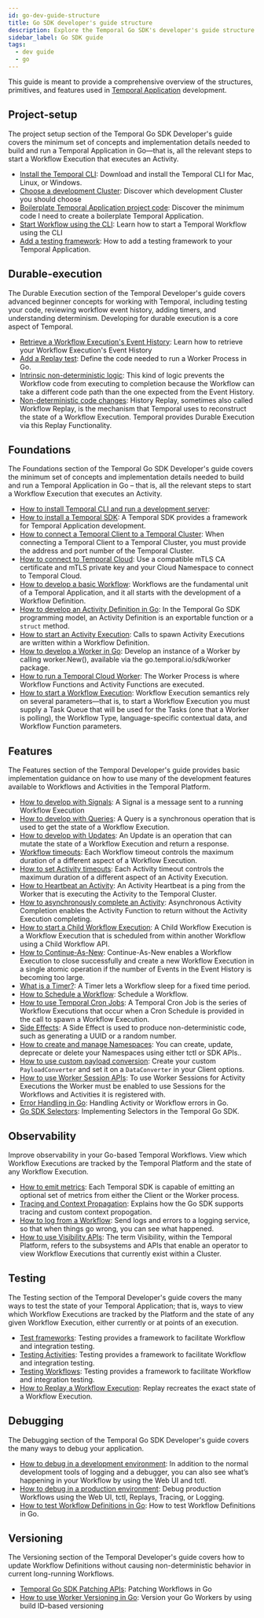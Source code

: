 ```yaml
---
id: go-dev-guide-structure
title: Go SDK developer's guide structure
description: Explore the Temporal Go SDK's developer's guide structure.
sidebar_label: Go SDK guide
tags:
  - dev guide
  - go
---
```


This guide is meant to provide a comprehensive overview of the structures, primitives, and features used in [Temporal Application](/temporal#temporal-application) development.

## Project-setup

The project setup section of the Temporal Go SDK Developer's guide covers the minimum set of concepts and implementation details needed to build and run a Temporal Application in Go—that is, all the relevant steps to start a Workflow Execution that executes an Activity.

- [Install the Temporal CLI](/go/chapter-project-setup/install-cli): Download and install the Temporal CLI for Mac, Linux, or Windows.
- [Choose a development Cluster](/go/chapter-project-setup/choose-dev-cluster): Discover which development Cluster you should choose
- [Boilerplate Temporal Application project code](/go/chapter-project-setup/project-structure): Discover the minimum code I need to create a boilerplate Temporal Application.
- [Start Workflow using the CLI](/go/chapter-project-setup/backgroundcheck-boilerplate-start-workflow): Learn how to start a Temporal Workflow using the CLI
- [Add a testing framework](/go/generated/backgroundcheck-boilerplate-add-test-framework): How to add a testing framework to your Temporal Application.

## Durable-execution

The Durable Execution section of the Temporal Developer's guide covers advanced beginner concepts for working with Temporal, including testing your code, reviewing workflow event history, adding timers, and understanding determinism. Developing for durable execution is a core aspect of Temporal.

- [Retrieve a Workflow Execution's Event History](/go/chapter-durable-execution/retrieve-event-history): Learn how to retrieve your Workflow Execution's Event History
- [Add a Replay test](/go/generated/add-replay-test-to-background-check-workflow): Define the code needed to run a Worker Process in Go.
- [Intrinsic non-deterministic logic](/go/generated/backgroundcheck-replay-intrinsic-non-determinism): This kind of logic prevents the Workflow code from executing to completion because the Workflow can take a different code path than the one expected from the Event History.
- [Non-deterministic code changes](/go/chapter-durable-execution/non-deterministic-code-changes): History Replay, sometimes also called Workflow Replay, is the mechanism that Temporal uses to reconstruct the state of a Workflow Execution. Temporal provides Durable Execution via this Replay Functionality.

## Foundations

The Foundations section of the Temporal Go SDK Developer's guide covers the minimum set of concepts and implementation details needed to build and run a Temporal Application in Go – that is, all the relevant steps to start a Workflow Execution that executes an Activity.

- [How to install Temporal CLI and run a development server](/clusters/how-to-install-temporal-cli):
- [How to install a Temporal SDK](/go/add-sdk): A Temporal SDK provides a framework for Temporal Application development.
- [How to connect a Temporal Client to a Temporal Cluster](/go/connect-to-a-dev-cluster): When connecting a Temporal Client to a Temporal Cluster, you must provide the address and port number of the Temporal Cluster.
- [How to connect to Temporal Cloud](/go/connect-to-temporal-cloud): Use a compatible mTLS CA certificate and mTLS private key and your Cloud Namespace to connect to Temporal Cloud.
- [How to develop a basic Workflow](/go/developing-workflows): Workflows are the fundamental unit of a Temporal Application, and it all starts with the development of a Workflow Definition.
- [How to develop an Activity Definition in Go](/go/generated/how-to-develop-an-activity-definition-in-go): In the Temporal Go SDK programming model, an Activity Definition is an exportable function or a `struct` method.
- [How to start an Activity Execution](/go/spawning-activities): Calls to spawn Activity Executions are written within a Workflow Definition.
- [How to develop a Worker in Go](/go/generated/how-to-develop-a-worker-in-go): Develop an instance of a Worker by calling worker.New(), available via the go.temporal.io/sdk/worker package.
- [How to run a Temporal Cloud Worker](/go/run-a-temporal-cloud-worker): The Worker Process is where Workflow Functions and Activity Functions are executed.
- [How to start a Workflow Execution](/go/spawning-workflows): Workflow Execution semantics rely on several parameters—that is, to start a Workflow Execution you must supply a Task Queue that will be used for the Tasks (one that a Worker is polling), the Workflow Type, language-specific contextual data, and Workflow Function parameters.

## Features

The Features section of the Temporal Developer's guide provides basic implementation guidance on how to use many of the development features available to Workflows and Activities in the Temporal Platform.

- [How to develop with Signals](/go/signals): A Signal is a message sent to a running Workflow Execution
- [How to develop with Queries](/go/queries): A Query is a synchronous operation that is used to get the state of a Workflow Execution.
- [How to develop with Updates](/go/updates): An Update is an operation that can mutate the state of a Workflow Execution and return a response.
- [Workflow timeouts](/go/workflow-timeouts): Each Workflow timeout controls the maximum duration of a different aspect of a Workflow Execution.
- [How to set Activity timeouts](/go/activity-timeouts): Each Activity timeout controls the maximum duration of a different aspect of an Activity Execution.
- [How to Heartbeat an Activity](/go/activity-heartbeats): An Activity Heartbeat is a ping from the Worker that is executing the Activity to the Temporal Cluster.
- [How to asynchronously complete an Activity](/go/async-activity-completion): Asynchronous Activity Completion enables the Activity Function to return without the Activity Execution completing.
- [How to start a Child Workflow Execution](/go/child-workflows): A Child Workflow Execution is a Workflow Execution that is scheduled from within another Workflow using a Child Workflow API.
- [How to Continue-As-New](/go/continue-as-new): Continue-As-New enables a Workflow Execution to close successfully and create a new Workflow Execution in a single atomic operation if the number of Events in the Event History is becoming too large.
- [What is a Timer?](/go/timers): A Timer lets a Workflow sleep for a fixed time period.
- [How to Schedule a Workflow](/go/schedules): Schedule a Workflow.
- [How to use Temporal Cron Jobs](/go/cron-jobs): A Temporal Cron Job is the series of Workflow Executions that occur when a Cron Schedule is provided in the call to spawn a Workflow Execution.
- [Side Effects](/go/side-effects): A Side Effect is used to produce non-deterministic code, such as generating a UUID or a random number.
- [How to create and manage Namespaces](/go/namespaces): You can create, update, deprecate or delete your Namespaces using either tctl or SDK APIs..
- [How to use custom payload conversion](/go/custom-payload-conversion): Create your custom `PayloadConverter` and set it on a `DataConverter` in your Client options.
- [How to use Worker Session APIs](/go/worker-sessions): To use Worker Sessions for Activity Executions the Worker must be enabled to use Sessions for the Workflows and Activities it is registered with.
- [Error Handling in Go](/go/error-handling): Handling Activity or Workflow errors in Go.
- [Go SDK Selectors](/go/selectors): Implementing Selectors in the Temporal Go SDK.

## Observability

Improve observability in your Go-based Temporal Workflows. View which Workflow Executions are tracked by the Temporal Platform and the state of any Workflow Execution.

- [How to emit metrics](/go/metrics): Each Temporal SDK is capable of emitting an optional set of metrics from either the Client or the Worker process.
- [Tracing and Context Propagation](/go/tracing): Explains how the Go SDK supports tracing and custom context propogation.
- [How to log from a Workflow](/go/logging): Send logs and errors to a logging service, so that when things go wrong, you can see what happened.
- [How to use Visibility APIs](/go/visibility): The term Visibility, within the Temporal Platform, refers to the subsystems and APIs that enable an operator to view Workflow Executions that currently exist within a Cluster.

## Testing

The Testing section of the Temporal Developer's guide covers the many ways to test the state of your Temporal Application; that is, ways to view which Workflow Executions are tracked by the Platform and the state of any given Workflow Execution, either currently or at points of an execution.

- [Test frameworks](/go/testing-frameworks): Testing provides a framework to facilitate Workflow and integration testing.
- [Testing Activities](/go/testing-activities): Testing provides a framework to facilitate Workflow and integration testing.
- [Testing Workflows](/go/testing-workflows): Testing provides a framework to facilitate Workflow and integration testing.
- [How to Replay a Workflow Execution](/go/replays): Replay recreates the exact state of a Workflow Execution.

## Debugging

The Debugging section of the Temporal Go SDK Developer's guide covers the many ways to debug your application.

- [How to debug in a development environment](/go/debug-environment-development): In addition to the normal development tools of logging and a debugger, you can also see what’s happening in your Workflow by using the Web UI and tctl.
- [How to debug in a production environment](/go/debug-environment-production): Debug production Workflows using the Web UI, tctl, Replays, Tracing, or Logging.
- [How to test Workflow Definitions in Go](/go/how-to-test-workflow-definitions-in-go): How to test Workflow Definitions in Go.

## Versioning

The Versioning section of the Temporal Developer's guide covers how to update Workflow Definitions without causing non-deterministic behavior in current long-running Workflows.

- [Temporal Go SDK Patching APIs](/go/patching): Patching Workflows in Go
- [How to use Worker Versioning in Go](/go/how-to-use-worker-versioning-in-go): Version your Go Workers by using build ID–based versioning
